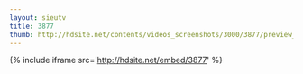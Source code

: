 ```yaml
---
layout: sieutv
title: 3877
thumb: http://hdsite.net/contents/videos_screenshots/3000/3877/preview_360p.mp4.jpg
---
```

{% include iframe src='http://hdsite.net/embed/3877' %}
 
